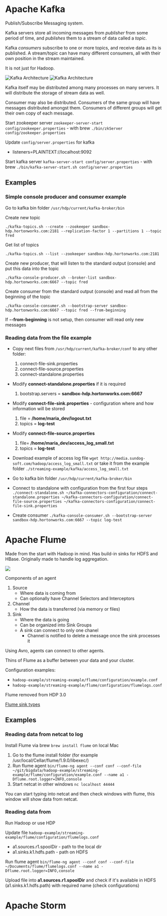 # Apache Kafka
Publish/Subscribe Messaging system. 

Kafka servers store all incoming messages from _publisher_ from some period of time, and _publishes_ them to a stream of data called a _topic_. 

Kafka _consumers_ subscribe to one or more topics, and receive data as its is published. A stream/topic can have many different consumers, all with their own position in the stream maintained.

It is not just for Hadoop.

![Kafka Architecture](https://d2h0cx97tjks2p.cloudfront.net/blogs/wp-content/uploads/sites/2/2018/04/Apache-Kafka-Cluster-1.png)
![Kafka Architecture](https://d2h0cx97tjks2p.cloudfront.net/blogs/wp-content/uploads/sites/2/2018/04/Kafka-Architecture.png)

Kafka itself may be distributed among many processes on many servers. It will distribute the storage of stream data as well.

Consumer may also be distributed. Consumers of the same group will have messages distributed amongst them. Consumers of different groups will get their own copy of each message.

Start zookeeper server
```zookeeper-server-start config/zookeeper.properties``` - with brew
```./bin/zkServer config/zookeeper.properties```

Update ```config/server.properties``` for kafka
* listeners=PLAINTEXT://localhost:9092

Start kafka server
```kafka-server-start config/server.properties``` - with brew
```./bin/kafka-server-start.sh config/server.properties``` 

## Examples

### Simple console producer and consumer example

Go to kafka bin folder ```/usr/hdp/current/kafka-broker/bin```

Create new topic
```
./kafka-topics.sh --create --zookeeper sandbox-hdp.hortonworks.com:2181 --replication-factor 1 --partitions 1 --topic fred
```

Get list of topics
```
./kafka-topics.sh --list --zookeeper sandbox-hdp.hortonworks.com:2181
```
 
Create new producer, that will listen to the standard output (console) and put this data into the topic
```
./kafka-console-producer.sh --broker-list sandbox-hdp.hortonworks.com:6667 --topic fred
```

Create consumer from the standard output (console) and read all from the beginning of the topic
```
./kafka-console-consumer.sh --bootstrap-server sandbox-hdp.hortonworks.com:6667 --topic fred --from-beginning
```

If **--from-beginning** is not setup, then consumer will read only new messages

### Reading data from the file example

* Copy next files from ```/usr/hdp/current/kafka-broker/conf``` to any other folder:
    1. connect-file-sink.properties
    2. connect-file-source.properties
    3. connect-standalone.properties

* Modify **connect-standalone.properties** if it is required
    1. bootstrap.servers = **sandbox-hdp.hortonworks.com:6667**

* Modify **connect-file-sink.properties** - configuration where and how information will be stored
    1. file = **/home/maria_dev/logout.txt**
    2. topics = **log-test**

* Modify **connect-file-source.properties**
    1. file= **/home/maria_dev/access_log_small.txt**
    2. topics = **log-test**

* Download example of access log file ```wget http://media.sundog-soft.com/hadoop/access_log_small.txt``` or take it from the example folder ```./streaming-example/kafka/access_log_small.txt```

* Go to kafka bin folder ```/usr/hdp/current/kafka-broker/bin```

* Connect to standalone with configuration from the first four steps ```./connect-standalone.sh ~/kafka-connectors-configuration/connect-standalone.properties ~/kafka-connectors-configuration/connect-file-source.properties ~/kafka-connectors-configuration/connect-file-sink.properties```

* Create consumer ```./kafka-console-consumer.sh --bootstrap-server sandbox-hdp.hortonworks.com:6667 --topic log-test```

# Apache Flume
Made from the start with Hadoop in mind. Has build-in sinks for HDFS and HBase. Originally made to handle log aggregation. 

![](https://flume.apache.org/_images/DevGuide_image00.png)

Components of an agent
1. Source
    * Where data is coming from
    * Can optionally have Channel Selectors and Interceptors
2. Channel
    * How the data is transferred (via memory or files)
3. Sink
    * Where the data is going
    * Can be organized into Sink Groups
    * A sink can connect to only one chanel
        * Channel is notified to delete a message once the sink processes it

Using Avro, agents can connect to other agents.

Thins of Flume as a buffer between your data and your cluster.

Configuration examples: 
* ```hadoop-example/streaming-example/flume/configuration/example.conf```
* ```hadoop-example/streaming-example/flume/configuration/flumelogs.conf```

Flume removed from HDP 3.0

[Flume sink types](https://data-flair.training/blogs/flume-sink/)

## Examples

### Reading data from netcat to log
Install Flume via brew ```brew install flume``` on local Mac

1. Go to the flume install folder (for example /usr/local/Cellar/flume/1.9.0/libexec/)
2. Run flume agent ```bin/flume-ng agent --conf conf --conf-file ~/git/bigdata/hadoop-example/streaming-example/flume/configuration/example.conf --name a1 -Dflume.root.logger=INFO,console```
3. Start netcat in other windows ```nc localhost 44444```

You can start typing into netcat and then check windows with flume, this window will show data from netcat.

### Reading data from 
Run Hadoop or use HDP

Update file ```hadoop-example/streaming-example/flume/configuration/flumelogs.conf```
* a1.sources.r1.spoolDir - path to the local dir
* a1.sinks.k1.hdfs.path - path on HDFS

Run flume agent ```bin/flume-ng agent --conf conf --conf-file ~/Documents/flume/flumelogs.conf --name a1 -Dflume.root.logger=INFO,console```

Upload file into **a1.sources.r1.spoolDir** and check if it's available in HDFS (a1.sinks.k1.hdfs.path) with required name (check configurations)

# Apache Storm